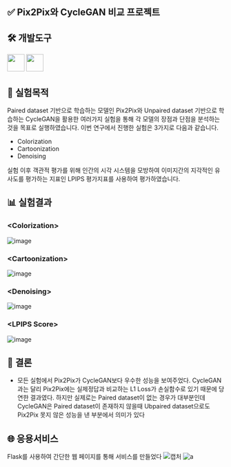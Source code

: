 ## ✅ Pix2Pix와 CycleGAN 비교 프로젝트


## 🛠️ 개발도구
<img src="https://upload.wikimedia.org/wikipedia/commons/c/c3/Python-logo-notext.svg" width="40"> <img src="https://upload.wikimedia.org/wikipedia/commons/1/10/PyTorch_logo_icon.svg" width="40">


## 📝 실험목적
Paired dataset 기반으로 학습하는 모델인 Pix2Pix와 Unpaired dataset 기반으로 학습하는 CycleGAN을 활용한 여러가지 실험을 통해 각 모델의 장점과 단점을 분석하는 것을 목표로 실행하였습니다. 이번 연구에서 진행한 실험은 3가지로 다음과 같습니다.
- Colorization
- Cartoonization
- Denoising

실험 이후 객관적 평가를 위해 인간의 시각 시스템을 모방하여 이미지간의 지각적인 유사도를 평가하는 지표인 LPIPS 평가지표를 사용하여 평가하였습니다.

## 📊 실험결과
### \<Colorization\>
![image](https://github.com/user-attachments/assets/8a34d0a4-a650-49a9-810f-2898af74ccd5)

### \<Cartoonization\>
![image](https://github.com/user-attachments/assets/f37b7403-9e6c-4100-9279-4d1c78ef04d5)

### \<Denoising\>
![image](https://github.com/user-attachments/assets/bdaef6a7-7d35-47e0-a66a-c5184451fc03)

### \<LPIPS Score\>
![image](https://github.com/user-attachments/assets/b96e6919-491e-4ed1-9553-8b4cd0c94512)


## 📌 결론
- 모든 실험에서 Pix2Pix가 CycleGAN보다 우수한 성능을 보여주었다. CycleGAN과는 달리 Pix2Pix에는 실제정답과 비교하는 L1 Loss가 손실함수로 있기 때문에 당연한 결과였다.  하지만 실제로는 Paired dataset이 없는 경우가 대부분인데 CycleGAN은 Paired dataset이 존재하지 않을때 Ubpaired dataset으로도 Pix2Pix 못지 않은 성능을 낸 부분에서 의미가 있다

## 🌐 응용서비스
Flask를 사용하여 간단한 웹 페이지를 통해 서비스를 만들었다
![캡처](https://github.com/user-attachments/assets/32c4873c-ee58-4e3d-9c21-67f987456729)
![a](https://github.com/user-attachments/assets/a6babda6-4bc1-4d74-b47e-1cc6c46e0c3a)

